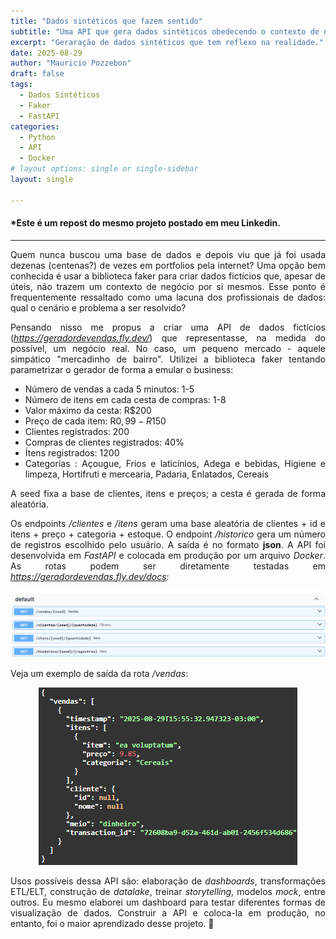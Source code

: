 ```yaml
---
title: "Dados sintéticos que fazem sentido"
subtitle: "Uma API que gera dados sintéticos obedecendo o contexto de negócio."
excerpt: "Geraração de dados sintéticos que tem reflexo na realidade."
date: 2025-08-29
author: "Mauricio Pozzebon"
draft: false
tags:
  - Dados Sintéticos
  - Faker
  - FastAPI
categories:
  - Python
  - API
  - Docker
# layout options: single or single-sidebar
layout: single

---
```

<style>body {text-align: justify}</style>

<!--{{< here >}}-->

<h4>*Este é um repost do mesmo projeto postado em meu Linkedin.</h4>

---

Quem nunca buscou uma base de dados e depois viu que já foi usada dezenas (centenas?) de vezes em portfolios pela internet? Uma opção bem conhecida é usar a biblioteca faker para criar dados fictícios que, apesar de úteis, não trazem um contexto de negócio por si mesmos. Esse ponto é frequentemente ressaltado como uma lacuna dos profissionais de dados: qual o cenário e problema a ser resolvido?

Pensando nisso me propus a criar uma API de dados fictícios (*https://geradordevendas.fly.dev/*) que representasse, na medida do possível, um negócio real. No caso, um pequeno mercado - aquele simpático "mercadinho de bairro". Utilizei a biblioteca faker tentando parametrizar o gerador de forma a emular o business:

- Número de vendas a cada 5 minutos: 1-5
- Número de itens em cada cesta de compras: 1-8
- Valor máximo da cesta: R$200
- Preço de cada item: R$0,99-R$150
- Clientes registrados: 200
- Compras de clientes registrados: 40%
- Ítens registrados: 1200
- Categorias : Açougue, Frios e laticínios, Adega e bebidas, Higiene e limpeza, Hortifruti e mercearia, Padaria, Enlatados, Cereais

A seed fixa a base de clientes, itens e preços; a cesta é gerada de forma aleatória.

Os endpoints */clientes* e */itens* geram uma base aleatória de clientes + id e itens + preço + categoria + estoque. O endpoint */historico* gera um número de registros escolhido pelo usuário. A saída é no formato **json**. A API foi desenvolvida em *FastAPI* e colocada em produção por um arquivo *Docker*. As rotas podem ser diretamente testadas em *https://geradordevendas.fly.dev/docs*:

<span style="display:block;text-align:center">![Endpoints](endpoints.png)</span>

Veja um exemplo de saída da rota */vendas*:

<span style="display:block;text-align:center">![Rota /vendas](vendas.png)</span>


Usos possíveis dessa API são: elaboração de *dashboards*, transformações ETL/ELT, construção de *datalake*, treinar *storytelling*, modelos *mock*, entre outros. Eu mesmo elaborei um dashboard para testar diferentes formas de visualização de dados. Construir a API e coloca-la em produção, no entanto, foi
o maior aprendizado desse projeto. &#127775;

